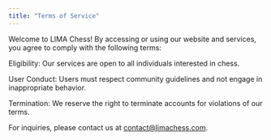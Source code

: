```yaml
---
title: "Terms of Service"
---
```


Welcome to LIMA Chess! By accessing or using our website and services, you agree to comply with the following terms:

Eligibility: Our services are open to all individuals interested in chess.

User Conduct: Users must respect community guidelines and not engage in inappropriate behavior.

Termination: We reserve the right to terminate accounts for violations of our terms.

For inquiries, please contact us at contact@limachess.com.